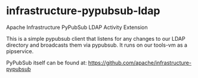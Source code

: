 # infrastructure-pypubsub-ldap
Apache Infrastructure PyPubSub LDAP Activity Extension

This is a simple pypubsub client that listens for any changes to our LDAP directory and broadcasts them via pypubsub.
It runs on our tools-vm as a pipservice.

PyPubSub itself can be found at: https://github.com/apache/infrastructure-pypubsub
